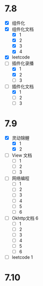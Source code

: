 # 7.8
- [x] 组件化
- [x] 组件化文档
	- [x] 1
	- [x] 2
	- [x] 3
	- [x] 4
- [x] leetcode 
- [ ] 插件化录播
	- [x] 1
	- [x] 2
	- [ ] 3
- [ ] 插件化文档
	- [x] 1
	- [ ] 2
	- [ ] 3
# 7.9 
- [x] 灵动锦鲤 
	- [x] 1
	- [x] 2
- [ ] View 文档 
	- [ ] 1
	- [ ] 2
	- [ ] 3
- [ ] 网络编程
	- [ ] 1
	- [ ] 2
	- [ ] 3
	- [ ] 4
	- [ ] 5
	- [ ] 6
- [ ] Okhttp文档 6
	- [ ] 1
	- [ ] 2
	- [ ] 3
	- [ ] 4
	- [ ] 5
	- [ ] 6
- [ ] leetcode 1

# 7.10 
